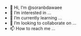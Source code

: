 - 👋 Hi, I’m @soranbdawaee
- 👀 I’m interested in ...
- 🌱 I’m currently learning ...
- 💞️ I’m looking to collaborate on ...
- 📫 How to reach me ...

<!---
soranbdawaee/soranbdawaee is a ✨ special ✨ repository because its `README.md` (this file) appears on your GitHub profile.
You can click the Preview link to take a look at your changes.
--->
